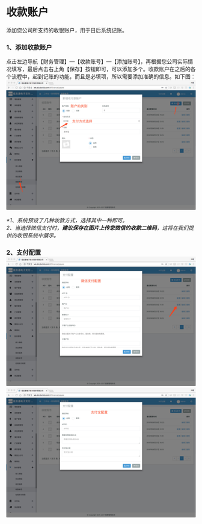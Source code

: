 # 收款账户

添加您公司所支持的收银账户，用于日后系统记账。

### 1、添加收款账户

点击左边导航【财务管理】—【收款账号】—【添加账号】，再根据您公司实际情况填写，最后点击右上角【保存】按钮即可，可以添加多个。收款账户在之后的各个流程中，起到记账的功能，而且是必填项，所以需要添加准确的信息。如下图：![](/assets/11.png)

_\*1、系统预设了几种收款方式，选择其中一种即可。  
  2、当选择微信支付时，**建议保存在图片上传您微信的收款二维码**，这将在我们提供的收银系统中展示。_

### 2、支付配置![](/assets/12.png)![](/assets/13.png)



